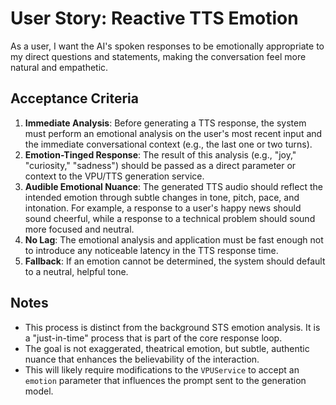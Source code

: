 # User Story: Reactive TTS Emotion

As a user, I want the AI's spoken responses to be emotionally appropriate to my direct questions and statements, making the conversation feel more natural and empathetic.

## Acceptance Criteria

1.  **Immediate Analysis**: Before generating a TTS response, the system must perform an emotional analysis on the user's most recent input and the immediate conversational context (e.g., the last one or two turns).
2.  **Emotion-Tinged Response**: The result of this analysis (e.g., "joy," "curiosity," "sadness") should be passed as a direct parameter or context to the VPU/TTS generation service.
3.  **Audible Emotional Nuance**: The generated TTS audio should reflect the intended emotion through subtle changes in tone, pitch, pace, and intonation. For example, a response to a user's happy news should sound cheerful, while a response to a technical problem should sound more focused and neutral.
4.  **No Lag**: The emotional analysis and application must be fast enough not to introduce any noticeable latency in the TTS response time.
5.  **Fallback**: If an emotion cannot be determined, the system should default to a neutral, helpful tone.

## Notes

*   This process is distinct from the background STS emotion analysis. It is a "just-in-time" process that is part of the core response loop.
*   The goal is not exaggerated, theatrical emotion, but subtle, authentic nuance that enhances the believability of the interaction.
*   This will likely require modifications to the `VPUService` to accept an `emotion` parameter that influences the prompt sent to the generation model.
